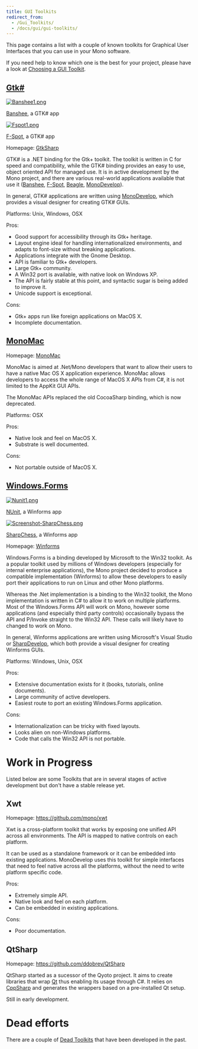 ```yaml
---
title: GUI Toolkits
redirect_from:
  - /Gui_Toolkits/
  - /docs/gui/gui-toolkits/
---
```


This page contains a list with a couple of known toolkits for Graphical User Interfaces that you can use in your Mono software.

If you need help to know which one is the best for your project, please have a look at [Choosing a GUI Toolkit](/docs/gui/choosing-a-gui-toolkit/).

[Gtk#](/docs/gui/gtksharp/)
---------------------------

[![Banshee1.png](/archived/images/5/5e/Banshee1.png)](/archived/images/5/5e/Banshee1.png)

[Banshee](http://banshee-project.org/Main_Page), a GTK# app

[![Fspot1.png](/archived/images/9/92/Fspot1.png)](/archived/images/9/92/Fspot1.png)

[F-Spot](http://f-spot.org/Main_Page), a GTK# app

Homepage: [GtkSharp](/docs/gui/gtksharp/)

GTK# is a .NET binding for the Gtk+ toolkit. The toolkit is written in C for speed and compatibility, while the GTK# binding provides an easy to use, object oriented API for managed use. It is in active development by the Mono project, and there are various real-world applications available that use it ([Banshee](http://banshee-project.org/Main_Page), [F-Spot](http://f-spot.org/Main_Page), [Beagle](http://beagle-project.org/Main_Page), [MonoDevelop](http://www.monodevelop.com/Main_Page)).

In general, GTK# applications are written using [MonoDevelop](http://www.monodevelop.com/Main_Page), which provides a visual designer for creating GTK# GUIs.

Platforms: Unix, Windows, OSX

Pros:

-   Good support for accessibility through its Gtk+ heritage.
-   Layout engine ideal for handling internationalized environments, and adapts to font-size without breaking applications.
-   Applications integrate with the Gnome Desktop.
-   API is familiar to Gtk+ developers.
-   Large Gtk+ community.
-   A Win32 port is available, with native look on Windows XP.
-   The API is fairly stable at this point, and syntactic sugar is being added to improve it.
-   Unicode support is exceptional.

Cons:

-   Gtk+ apps run like foreign applications on MacOS X.
-   Incomplete documentation.

[MonoMac](/docs/tools+libraries/libraries/monomac/)
---------------------------------------------------

Homepage: [MonoMac](/docs/tools+libraries/libraries/monomac/)

MonoMac is aimed at .Net/Mono developers that want to allow their users to have a native Mac OS X application experience. MonoMac allows developers to access the whole range of MacOS X APIs from C#, it is not limited to the AppKit GUI APIs.

The MonoMac APIs replaced the old CocoaSharp binding, which is now deprecated.

Platforms: OSX

Pros:

-   Native look and feel on MacOS X.
-   Substrate is well documented.

Cons:

-   Not portable outside of MacOS X.

[Windows.Forms](/docs/gui/winforms/)
------------------------------------

[![Nunit1.png](/archived/images/7/71/Nunit1.png)](/archived/images/7/71/Nunit1.png)

[NUnit](http://www.nunit.org/), a Winforms app

[![Screenshot-SharpChess.png](/archived/images/3/32/Screenshot-SharpChess.png)](/archived/images/3/32/Screenshot-SharpChess.png)

[SharpChess](http://sharpchess.com/), a Winforms app

Homepage: [Winforms](/docs/gui/winforms/)

Windows.Forms is a binding developed by Microsoft to the Win32 toolkit. As a popular toolkit used by millions of Windows developers (especially for internal enterprise applications), the Mono project decided to produce a compatible implementation (Winforms) to allow these developers to easily port their applications to run on Linux and other Mono platforms.

Whereas the .Net implementation is a binding to the Win32 toolkit, the Mono implementation is written in C# to allow it to work on multiple platforms. Most of the Windows.Forms API will work on Mono, however some applications (and especially third party controls) occasionally bypass the API and P/Invoke straight to the Win32 API. These calls will likely have to changed to work on Mono.

In general, Winforms applications are written using Microsoft's Visual Studio or [SharpDevelop](http://www.icsharpcode.net/opensource/sd/), which both provide a visual designer for creating Winforms GUIs.

Platforms: Windows, Unix, OSX

Pros:

-   Extensive documentation exists for it (books, tutorials, online documents).
-   Large community of active developers.
-   Easiest route to port an existing Windows.Forms application.

Cons:

-   Internationalization can be tricky with fixed layouts.
-   Looks alien on non-Windows platforms.
-   Code that calls the Win32 API is not portable.

Work in Progress
===================

Listed below are some Toolkits that are in several stages of active development but don't have a stable release yet.

Xwt
---

Homepage: https://github.com/mono/xwt

Xwt is a cross-platform toolkit that works by exposing one unified API across all environments. The API is mapped to native controls on each platform.

It can be used as a standalone framework or it can be embedded into existing applications. MonoDevelop uses this toolkit for simple interfaces that need to feel native across all the platforms, without the need to write platform specific code.

Pros:
-   Extremely simple API.
-	Native look and feel on each platform.
-	Can be embedded in existing applications.

Cons:
-	Poor documentation.

QtSharp
-------

Homepage: https://github.com/ddobrev/QtSharp

QtSharp started as a sucessor of the Qyoto project. It aims to create libraries that wrap [Qt](https://qt-project.org/) thus enabling its usage through C#. It relies on [CppSharp](https://github.com/mono/CppSharp) and generates the wrappers based on a pre-installed Qt setup.

Still in early development.

Dead efforts
============

There are a couple of [Dead Toolkits](/docs/tools+libraries/dead-toolkits/ "Dead Toolkits") that have been developed in the past.